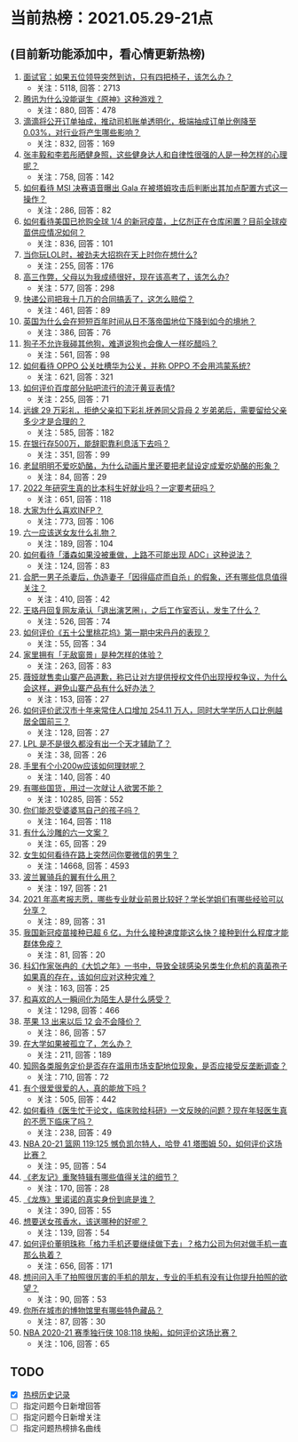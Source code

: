 # 当前热榜：2021.05.29-21点
## (目前新功能添加中，看心情更新热榜)
1. [面试官：如果五位领导突然到访，只有四把椅子，该怎么办？](https://www.zhihu.com/question/456412666)
    * 关注：5118, 回答：2713
2. [腾讯为什么没能诞生《原神》这种游戏？](https://www.zhihu.com/question/461277286)
    * 关注：880, 回答：478
3. [滴滴将公开订单抽成，推动司机账单透明化，极端抽成订单比例降至 0.03%，对行业将产生哪些影响？](https://www.zhihu.com/question/461562442)
    * 关注：832, 回答：169
4. [张丰毅和李若彤晒健身照，这些健身达人和自律性很强的人是一种怎样的心理呢？](https://www.zhihu.com/question/459415948)
    * 关注：758, 回答：142
5. [如何看待 MSI 决赛语音曝出 Gala 在被塔姆攻击后判断出其加点配置方式这一操作？](https://www.zhihu.com/question/461780557)
    * 关注：286, 回答：82
6. [如何看待美国已抢购全球 1/4 的新冠疫苗，上亿剂正在仓库闲置？目前全球疫苗供应情况如何？](https://www.zhihu.com/question/460152630)
    * 关注：836, 回答：101
7. [当你玩LOL时，被劲夫大招抱在天上时你在想什么?](https://www.zhihu.com/question/461534135)
    * 关注：255, 回答：176
8. [高三作弊，父母以为我成绩很好，现在该高考了，该怎么办?](https://www.zhihu.com/question/461546823)
    * 关注：577, 回答：298
9. [快递公司把我十几万的合同搞丢了，这怎么赔偿？](https://www.zhihu.com/question/374980406)
    * 关注：461, 回答：89
10. [英国为什么会在短短百年时间从日不落帝国地位下降到如今的境地？](https://www.zhihu.com/question/458600603)
    * 关注：386, 回答：76
11. [狗子不允许我碰其他狗，难道说狗也会像人一样吃醋吗？](https://www.zhihu.com/question/461721289)
    * 关注：561, 回答：98
12. [如何看待 OPPO 公关吐槽华为公关，并称 OPPO 不会用鸿蒙系统?](https://www.zhihu.com/question/461394382)
    * 关注：621, 回答：321
13. [如何评价百度部分贴吧流行的流汗黄豆表情?](https://www.zhihu.com/question/431951953)
    * 关注：255, 回答：71
14. [远嫁 29 万彩礼，拒绝父亲扣下彩礼抚养同父异母 2 岁弟弟后，需要留给父亲多少才是合理的？](https://www.zhihu.com/question/461285207)
    * 关注：585, 回答：182
15. [在银行存500万，能辞职靠利息活下去吗？](https://www.zhihu.com/question/347518117)
    * 关注：351, 回答：99
16. [老鼠明明不爱吃奶酪，为什么动画片里还要把老鼠设定成爱吃奶酪的形象？](https://www.zhihu.com/question/454363021)
    * 关注：84, 回答：29
17. [2022 年研究生真的比本科生好就业吗？一定要考研吗？](https://www.zhihu.com/question/461310407)
    * 关注：651, 回答：118
18. [大家为什么喜欢INFP？](https://www.zhihu.com/question/459248603)
    * 关注：773, 回答：106
19. [六一应该送女友什么礼物？](https://www.zhihu.com/question/60285884)
    * 关注：189, 回答：104
20. [如何看待「潘森如果没被重做，上路不可能出现 ADC」这种说法？](https://www.zhihu.com/question/457008736)
    * 关注：124, 回答：83
21. [合肥一男子杀妻后，伪造妻子「因得癌症而自杀」的假象，还有哪些信息值得关注？](https://www.zhihu.com/question/461886353)
    * 关注：410, 回答：42
22. [王珞丹回复网友承认「退出演艺圈」，之后工作室否认，发生了什么？](https://www.zhihu.com/question/461310414)
    * 关注：526, 回答：74
23. [如何评价《五十公里桃花坞》第一期中宋丹丹的表现？](https://www.zhihu.com/question/460852707)
    * 关注：55, 回答：34
24. [家里拥有「无敌窗景」是种怎样的体验？](https://www.zhihu.com/question/459289624)
    * 关注：263, 回答：83
25. [薇娅就售卖山寨产品道歉，称已让对方提供授权文件仍出现授权争议，为什么会这样，避免山寨产品有什么好办法？](https://www.zhihu.com/question/461988510)
    * 关注：153, 回答：27
26. [如何评价武汉市十年来常住人口增加 254.11 万人，同时大学学历人口比例越居全国前三？](https://www.zhihu.com/question/461642433)
    * 关注：128, 回答：27
27. [LPL 是不是很久都没有出一个天才辅助了？](https://www.zhihu.com/question/460740647)
    * 关注：38, 回答：26
28. [手里有个小200w应该如何理财呢？](https://www.zhihu.com/question/458397585)
    * 关注：140, 回答：40
29. [有哪些国货，用过一次就让人欲罢不能？](https://www.zhihu.com/question/393594038)
    * 关注：10285, 回答：552
30. [你们能忍受婆婆骂自己的孩子吗？](https://www.zhihu.com/question/454976302)
    * 关注：164, 回答：118
31. [有什么沙雕的六一文案？](https://www.zhihu.com/question/461101229)
    * 关注：65, 回答：29
32. [女生如何看待在路上突然问你要微信的男生？](https://www.zhihu.com/question/320105658)
    * 关注：14668, 回答：4593
33. [波兰翼骑兵的翼有什么用？](https://www.zhihu.com/question/55305997)
    * 关注：197, 回答：21
34. [2021 年高考报志愿，哪些专业就业前景比较好？学长学姐们有哪些经验可以分享？](https://www.zhihu.com/question/458812643)
    * 关注：89, 回答：31
35. [我国新冠疫苗接种已超 6 亿，为什么接种速度能这么快？接种到什么程度才能群体免疫？](https://www.zhihu.com/question/462054245)
    * 关注：81, 回答：20
36. [科幻作家张冉的《大饥之年》一书中，导致全球感染另类生化危机的真菌孢子如果真的存在，该如何应对这种灾难？](https://www.zhihu.com/question/368901650)
    * 关注：163, 回答：25
37. [和喜欢的人一瞬间化为陌生人是什么感受？](https://www.zhihu.com/question/459630249)
    * 关注：1298, 回答：466
38. [苹果 13 出来以后 12 会不会降价？](https://www.zhihu.com/question/451198251)
    * 关注：86, 回答：57
39. [在大学如果被孤立了，怎么办？](https://www.zhihu.com/question/455681882)
    * 关注：211, 回答：189
40. [知网各类服务定价是否存在滥用市场支配地位现象，是否应接受反垄断调查？](https://www.zhihu.com/question/461638628)
    * 关注：710, 回答：72
41. [有个很爱很爱的人，真的能放下吗 ?](https://www.zhihu.com/question/458739467)
    * 关注：505, 回答：442
42. [如何看待《医生忙于论文，临床败给科研》一文反映的问题？现在年轻医生真的不愿下临床了吗？](https://www.zhihu.com/question/461624396)
    * 关注：238, 回答：49
43. [NBA 20-21 篮网 119:125 憾负凯尔特人，哈登 41 塔图姆 50，如何评价这场比赛？](https://www.zhihu.com/question/461978153)
    * 关注：95, 回答：54
44. [《老友记》重聚特辑有哪些值得关注的细节？](https://www.zhihu.com/question/461644828)
    * 关注：170, 回答：28
45. [《龙族》里诺诺的真实身份到底是谁？](https://www.zhihu.com/question/40568999)
    * 关注：390, 回答：55
46. [想要送女孩香水，该送哪种的好呢？](https://www.zhihu.com/question/453625396)
    * 关注：139, 回答：54
47. [如何评价董明珠称「格力手机还要继续做下去」？格力公司为何对做手机一直那么执着？](https://www.zhihu.com/question/461458064)
    * 关注：656, 回答：171
48. [想问问入手了拍照很厉害的手机的朋友，专业的手机有没有让你提升拍照的欲望？](https://www.zhihu.com/question/456656210)
    * 关注：90, 回答：53
49. [你所在城市的博物馆里有哪些特色藏品？](https://www.zhihu.com/question/460151762)
    * 关注：87, 回答：30
50. [NBA 2020-21 赛季独行侠 108:118 快船，如何评价这场比赛？](https://www.zhihu.com/question/461983003)
    * 关注：106, 回答：65
## TODO
* [x] [热榜历史记录](hot_history/AllHot.md)
* [ ] 指定问题今日新增回答
* [ ] 指定问题今日新增关注
* [ ] 指定问题热榜排名曲线
